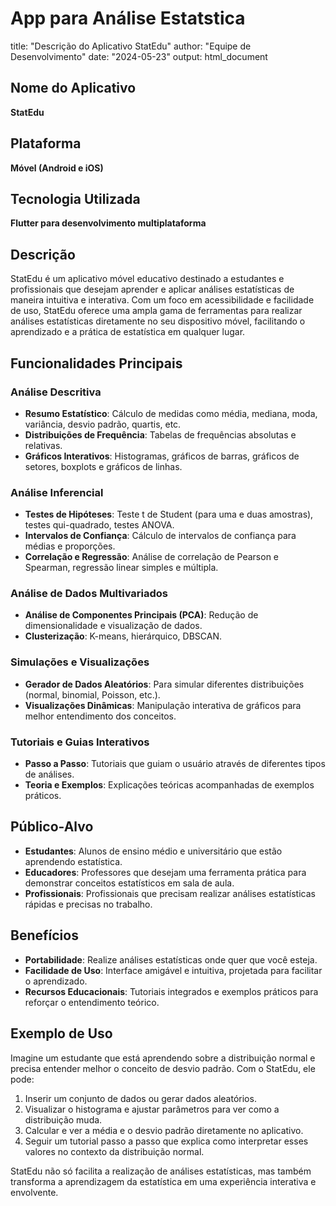 # App para Análise Estatstica


title: "Descrição do Aplicativo StatEdu"
author: "Equipe de Desenvolvimento"
date: "2024-05-23"
output: html_document


## Nome do Aplicativo

**StatEdu**

## Plataforma

**Móvel (Android e iOS)**

## Tecnologia Utilizada

**Flutter para desenvolvimento multiplataforma**

## Descrição

StatEdu é um aplicativo móvel educativo destinado a estudantes e profissionais que desejam aprender e aplicar análises estatísticas de maneira intuitiva e interativa. Com um foco em acessibilidade e facilidade de uso, StatEdu oferece uma ampla gama de ferramentas para realizar análises estatísticas diretamente no seu dispositivo móvel, facilitando o aprendizado e a prática de estatística em qualquer lugar.

## Funcionalidades Principais

### Análise Descritiva

- **Resumo Estatístico**: Cálculo de medidas como média, mediana, moda, variância, desvio padrão, quartis, etc.
- **Distribuições de Frequência**: Tabelas de frequências absolutas e relativas.
- **Gráficos Interativos**: Histogramas, gráficos de barras, gráficos de setores, boxplots e gráficos de linhas.

### Análise Inferencial

- **Testes de Hipóteses**: Teste t de Student (para uma e duas amostras), testes qui-quadrado, testes ANOVA.
- **Intervalos de Confiança**: Cálculo de intervalos de confiança para médias e proporções.
- **Correlação e Regressão**: Análise de correlação de Pearson e Spearman, regressão linear simples e múltipla.

### Análise de Dados Multivariados

- **Análise de Componentes Principais (PCA)**: Redução de dimensionalidade e visualização de dados.
- **Clusterização**: K-means, hierárquico, DBSCAN.

### Simulações e Visualizações

- **Gerador de Dados Aleatórios**: Para simular diferentes distribuições (normal, binomial, Poisson, etc.).
- **Visualizações Dinâmicas**: Manipulação interativa de gráficos para melhor entendimento dos conceitos.

### Tutoriais e Guias Interativos

- **Passo a Passo**: Tutoriais que guiam o usuário através de diferentes tipos de análises.
- **Teoria e Exemplos**: Explicações teóricas acompanhadas de exemplos práticos.

## Público-Alvo

- **Estudantes**: Alunos de ensino médio e universitário que estão aprendendo estatística.
- **Educadores**: Professores que desejam uma ferramenta prática para demonstrar conceitos estatísticos em sala de aula.
- **Profissionais**: Profissionais que precisam realizar análises estatísticas rápidas e precisas no trabalho.

## Benefícios

- **Portabilidade**: Realize análises estatísticas onde quer que você esteja.
- **Facilidade de Uso**: Interface amigável e intuitiva, projetada para facilitar o aprendizado.
- **Recursos Educacionais**: Tutoriais integrados e exemplos práticos para reforçar o entendimento teórico.

## Exemplo de Uso

Imagine um estudante que está aprendendo sobre a distribuição normal e precisa entender melhor o conceito de desvio padrão. Com o StatEdu, ele pode:

1. Inserir um conjunto de dados ou gerar dados aleatórios.
2. Visualizar o histograma e ajustar parâmetros para ver como a distribuição muda.
3. Calcular e ver a média e o desvio padrão diretamente no aplicativo.
4. Seguir um tutorial passo a passo que explica como interpretar esses valores no contexto da distribuição normal.

StatEdu não só facilita a realização de análises estatísticas, mas também transforma a aprendizagem da estatística em uma experiência interativa e envolvente.

